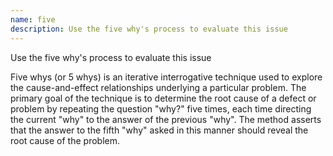 ```yaml
---
name: five
description: Use the five why's process to evaluate this issue
---
```


Use the five why's process to evaluate this issue

Five whys (or 5 whys) is an iterative interrogative technique used to explore the cause-and-effect relationships underlying a particular problem. The primary goal of the technique is to determine the root cause of a defect or problem by repeating the question "why?" five times, each time directing the current "why" to the answer of the previous "why". The method asserts that the answer to the fifth "why" asked in this manner should reveal the root cause of the problem.
